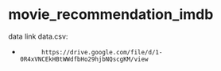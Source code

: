 # movie_recommendation_imdb

data link data.csv:  
-           https://drive.google.com/file/d/1-0R4xVNCEkHBtWWdfbHo29hjbNQscgKM/view

